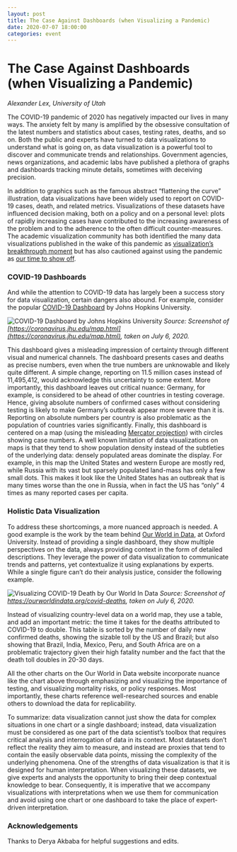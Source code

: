 ```yaml
---
layout: post
title: The Case Against Dashboards (when Visualizing a Pandemic) 
date: 2020-07-07 18:00:00
categories: event
---
```


# The Case Against Dashboards (when Visualizing a Pandemic)  
*Alexander Lex, University of Utah*

The COVID-19 pandemic of 2020 has negatively impacted our lives in many ways. The anxiety felt by many is amplified by the obsessive consultation of the latest numbers and statistics about cases, testing rates, deaths, and so on. Both the public and experts have turned to data visualizations to understand what is going on, as data visualization is a powerful tool to discover and communicate trends and relationships. Government agencies, news organizations, and academic labs have published a plethora of graphs and dashboards tracking minute details, sometimes with deceiving precision. 

In addition to graphics such as the famous abstract “flattening the curve” illustration, data visualizations have been widely used to report on COVID-19 cases, death, and related metrics. Visualizations of these datasets have influenced decision making, both on a policy and on a personal level: plots of rapidly increasing cases have contributed to the increasing awareness of the problem and to the adherence to the often difficult counter-measures. The academic visualization community has both identified the many data visualizations published in the wake of this pandemic as [visualization’s breakthrough moment](https://medium.com/nightingale/data-visualizations-breakthrough-moment-in-the-covid-19-crisis-ce46627c7db5) but has also cautioned against using the pandemic as [our time to show off](https://medium.com/@mcorrell/visualization-design-principles-for-the-pandemic-e65388280d16). 


### COVID-19 Dashboards

And while the attention to COVID-19 data has largely been a success story for data visualization, certain dangers also abound. For example, consider the popular [COVID-19 Dashboard](https://coronavirus.jhu.edu/map.html) by Johns Hopkins University. 

![COVID-19 Dashboard by Johns Hopkins University]({{site.base_url}}/assets/images/posts/2020_covid-dashboard.png)
*Source: Screenshot of [https://coronavirus.jhu.edu/map.html](https://coronavirus.jhu.edu/map.html), taken on July 6, 2020.*


This dashboard gives a misleading impression of certainty through different visual and numerical channels. The dashboard presents cases and deaths as precise numbers, even when the true numbers are unknowable and likely quite different. A simple change, reporting on 11.5 million cases instead of 11,495,412, would acknowledge this uncertainty to some extent. More importantly, this dashboard leaves out critical nuance: Germany, for example, is considered to be ahead of other countries in testing coverage. Hence, giving absolute numbers of confirmed cases without considering testing is likely to make Germany’s outbreak appear more severe than it is. Reporting on absolute numbers per country is also problematic as the population of countries varies significantly. Finally, this dashboard is centered on a map (using the misleading [Mercator projection](https://bramus.github.io/mercator-puzzle-redux/)) with circles showing case numbers. A well known limitation of data visualizations on maps is that they tend to show population density instead of the subtleties of the underlying data: densely populated areas dominate the display. For example, in this map the United States and western Europe are mostly red, while Russia with its vast but sparsely populated land-mass has only a few small dots. This makes it look like the United States has an outbreak that is many times worse than the one in Russia, when in fact the US has “only” 4 times as many reported cases per capita. 

### Holistic Data Visualization

To address these shortcomings, a more nuanced approach is needed. A good example is the work by the team behind [Our World in Data](https://ourworldindata.org/coronavirus), at Oxford University. Instead of providing a single dashboard, they show multiple perspectives on the data, always providing context in the form of detailed descriptions. They leverage the power of data visualization to communicate trends and patterns, yet contextualize it using explanations by experts. While a single figure can’t do their analysis justice, consider the following example. 

![Visualizing COVID-19 Death by Our World In Data]({{site.base_url}}/assets/images/posts/2020_covid-deaths.png)
*Source: Screenshot of https://ourworldindata.org/covid-deaths, taken on July 6, 2020.* 

Instead of visualizing country-level data on a world map, they use a table, and add an important metric: the time it takes for the deaths attributed to COVID-19 to double. This table is sorted by the number of daily new confirmed deaths, showing the sizable toll by the US and Brazil; but also showing that Brazil, India, Mexico, Peru, and South Africa are on a problematic trajectory given their high fatality number and the fact that the death toll doubles in 20-30 days. 

All the other charts on the Our World in Data website incorporate nuance like the chart above through emphasizing and visualizing the importance of testing, and visualizing mortality risks, or policy responses. Most importantly, these charts reference well-researched sources and enable others to download the data for replicability.

To summarize: data visualization cannot just show the data for complex situations in one chart or a single dashboard; instead, data visualization must be considered as one part of the data scientist’s toolbox that requires critical analysis and interrogation of data in its context. Most datasets don’t reflect the reality they aim to measure, and instead are proxies that tend to contain the easily observable data points, missing the complexity of the underlying phenomena. One of the strengths of data visualization is that it is designed for human interpretation. When visualizing these datasets, we give experts and analysts the opportunity to bring their deep contextual knowledge to bear. Consequently, it is imperative that we accompany visualizations with interpretations when we use them for communication and avoid using one chart or one dashboard to take the place of expert-driven interpretation.  

### Acknowledgements

Thanks to Derya Akbaba for helpful suggestions and edits. 
